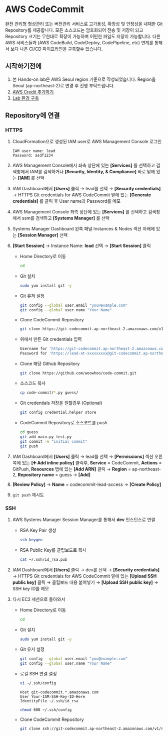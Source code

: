 # AWS CodeCommit

완전 관리형 형상관리 또는 버전관리 서비스로 고가용성, 확장성 및 안정성을 내재한 Git Repository를 제공합니다. 모든 소스코드는 암호화되어 전송 및 저장이 되고 Repository 크기는 무한대로 확장이 가능하며 어떤한 파일도 저장이 가능합니다. 다른 AWS 서비스들과 (AWS CodeBuild, CodeDeploy, CodePipeline, etc) 연계를 통해서 보다 나은 CI/CD 파이프라인을 구축할수 있습니다.

## 시작하기전에

1. 본 Hands-on lab은 AWS Seoul region 기준으로 작성되었습니다. Region을 Seoul (ap-northeast-2)로 변경 후 진행 부탁드립니다.
2. [AWS Credit 추가하기](https://aws.amazon.com/ko/premiumsupport/knowledge-center/add-aws-promotional-code/)
3. [Lab 환경 구축](https://ap-northeast-2.console.aws.amazon.com/cloudformation/home?region=ap-northeast-2#/stacks/quickcreate?templateURL=https://saltware-aws-lab.s3.ap-northeast-2.amazonaws.com/codecommit/lab.yml&stackName=codecommit)

## Repository에 연결

### HTTPS

1. CloudFormation으로 생성된 IAM user로 AWS Management Console 로그인

    ```text
    IAM user name: lead
    Password: asdf1234
    ```

2. AWS Management Console에서 좌측 상단에 있는 **[Services]** 를 선택하고 검색창에서 IAM를 검색하거나 **[Security, Identity, & Compliance]** 바로 밑에 있는 **[IAM]** 를 선택

3. IAM Dashboard에서  **[Users]** 클릭 &rightarrow; lead를 선택 &rightarrow; **[Security credentials]** &rightarrow; HTTPS Git credentials for AWS CodeCommit 밑에 있는 **[Generate credentials]** 를 클릭 후 User name과 Password를 메모

4. AWS Management Console 좌측 상단에 있는 **[Services]** 를 선택하고 검색창에서 ssm를 검색하고 **[Systems Manager]** 를 선택

5. Systems Manager Dashboard 왼쪽 패널 Instances & Nodes 섹션 아래에 있는 **[Session Manager]** 선택

6. **[Start Session]** &rightarrow; Instance Name: **lead** 선택 &rightarrow; **[Start Session]** 클릭

    - Home Directory로 이동

        ```bash
        cd
        ```

    - Git 설치

        ```bash
        sudo yum install git -y
        ```

    - Git 유저 설정

        ```bash
        git config --global user.email "you@example.com"
        git config --global user.name "Your Name"
        ```

    - Clone CodeCommit Repository

        ```bash
        git clone https://git-codecommit.ap-northeast-2.amazonaws.com/v1/repos/guess
        ```

    - 위에서 만든 Git credentials 입력

        ```bash
        Username for 'https://git-codecommit.ap-northeast-2.amazonaws.com':
        Password for 'https://lead-at-xxxxxxxxx@git-codecommit.ap-northeast-2.amazonaws.com':
        ```

    - Clone 해당 Github Repository

        ```bash
        git clone https://github.com/woowhoo/code-commit.git
        ```

    - 소스코드 복사

        ```bash
        cp code-commit/*.py guess/
        ```

    - Git credentials 저장을 원할경우 (Optional)

        ```bash
        git config credential.helper store
        ```

    - CodeCommit Repository로 소스코드를 push

        ```bash
        cd guess
        git add main.py test.py
        git commit -m "initial commit"
        git push
        ```

7. IAM Dashboard에서  **[Users]** 클릭 &rightarrow; lead를 선택 &rightarrow; **[Permissions]** 섹션 오른쪽에 있는 **[:heavy_plus_sign: Add inline policy]** 클릭후,
**Service** = CodeCommit, **Actions** = GitPush, **Resources** 탭에 있는 **[Add ARN]** 클릭 &rightarrow; **Region** = ap-northeast-2, **Repository name** = guess &rightarrow;  **[Add]**

8. **[Review Policy]** &rightarrow; **Name** = codecommit-lead-access &rightarrow; **[Create Policy]**

9. ```git push``` 재시도

### SSH

1. AWS Systems Manager Session Manager를 통해서 **dev** 인스턴스로 연결
    - RSA Key Pair 생성

        ```bash
        ssh-keygen
        ```

    - RSA Public Key를 클립보드로 복사

        ```bash
        cat ~/.ssh/id_rsa.pub
        ```

2. IAM Dashboard에서  **[Users]** 클릭 &rightarrow; dev를 선택 &rightarrow; **[Security credentials]** &rightarrow; HTTPS Git credentials for AWS CodeCommit 밑에 있는 **[Upload SSH public key]** 클릭 &rightarrow; 클립보드 내용 붙여넣기 &rightarrow; **[Upload SSH public key]** &rightarrow; SSH key ID를 메모

3. 다시 EC2 세션으로 돌아와서

    - Home Directory로 이동

        ```bash
        cd
        ```

    - Git 설치

        ```bash
        sudo yum install git -y
        ```

    - Git 유저 설정

        ```bash
        git config --global user.email "you@example.com"
        git config --global user.name "Your Name"
        ```

    - 로컬 SSH 연결 설정

        ```bash
        vi ~/.ssh/config
        ```

        ```text
        Host git-codecommit.*.amazonaws.com
        User Your-IAM-SSH-Key-ID-Here
        IdentityFile ~/.ssh/id_rsa
        ```

        ```bash
        chmod 600 ~/.ssh/config
        ```

    - Clone CodeCommit Repository

        ```bash
        git clone ssh://git-codecommit.ap-northeast-2.amazonaws.com/v1/repos/guess
        ```